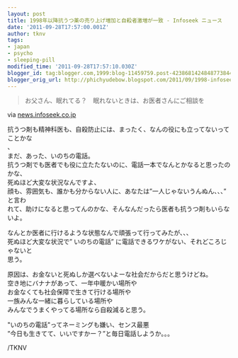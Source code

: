 ```yaml
---
layout: post
title: 1998年以降抗うつ薬の売り上げ増加と自殺者激増が一致 - Infoseek ニュース
date: '2011-09-28T17:57:00.001Z'
author: tknv
tags:
- japan
- psycho
- sleeping-pill
modified_time: '2011-09-28T17:57:10.030Z'
blogger_id: tag:blogger.com,1999:blog-11459759.post-4238681424848773844
blogger_orig_url: http://phichyudebow.blogspot.com/2011/09/1998-infoseek.html
---
```


<div class='posterous_autopost'><div class="posterous_bookmarklet_entry"> <blockquote class="posterous_short_quote">お父さん、眠れてる？　眠れないときは、お医者さんにご相談を</blockquote>    <div class="posterous_quote_citation">via <a href="http://news.infoseek.co.jp/article/postseven_31335">news.infoseek.co.jp</a></div> <p>抗うつ剤も精神科医も、自殺防止には、まったく、なんの役にも立ってないってことかな <br />、 <br />まだ、あった、いのちの電話。 <br />抗うつ剤でも医者でも役に立たたないのに、電話一本でなんとかなると思ったのかな、 <br />死ぬほど大変な状況なんですよ、 <br />顔も、雰囲気も、誰かも分からない人に、あなたは”一人じゃないうんぬん、、、” と言わ <br />れて、助けになると思ってんのかな、そんなんだったら医者も抗うつ剤もいらないよ。 </p><p>なんとか医者に行けるような状態なんで頑張って行ってみたが、、、 <br />死ぬほど大変な状況で” いのちの電話” に電話できるワケがない、それどころじゃないと <br />思う。 </p><p>原因は、お金ないと死ぬしか選べないよーな社会だからだと思うけどね。 <br />空き地にバナナがあって、一年中暖かい場所や <br />お金なくても社会保障で生きて行ける場所や <br />一族みんな一緒に暮らしている場所や <br />みんなでうまくやってる場所なら自殺減ると思う。 </p><p>"いのちの電話"ってネーミングも嫌い、センス最悪 <br />”今日も生きてて、いいですかー？”と毎日電話しようか。。。</p></div></div><div class="blogger-post-footer">/TKNV</div>
